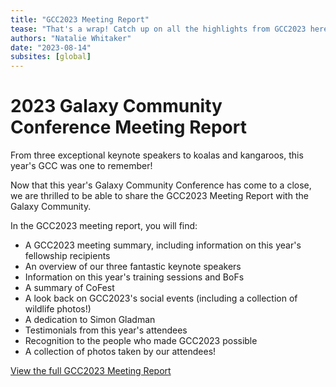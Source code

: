 ```yaml
---
title: "GCC2023 Meeting Report"
tease: "That's a wrap! Catch up on all the highlights from GCC2023 here!"
authors: "Natalie Whitaker"
date: "2023-08-14"	
subsites: [global]
---
```

		

# 2023 Galaxy Community Conference Meeting Report
		

From three exceptional keynote speakers to koalas and kangaroos, this year's GCC was one to remember! 

Now that this year's Galaxy Community Conference has come to a close, we are thrilled to be able to share the GCC2023 Meeting Report with the Galaxy Community.
		

In the GCC2023 meeting report, you will find:
		
- A GCC2023 meeting summary, including information on this year's fellowship recipients 
- An overview of our three fantastic keynote speakers 
- Information on this year's training sessions and BoFs
- A summary of CoFest 
- A look back on GCC2023's social events (including a collection of wildlife photos!)
- A dedication to Simon Gladman
- Testimonials from this year's attendees
- Recognition to the people who made GCC2023 possible
- A collection of photos taken by our attendees!
		
		

[View the full GCC2023 Meeting Report](GCC2023MeetingReport_compressed.pdf)


